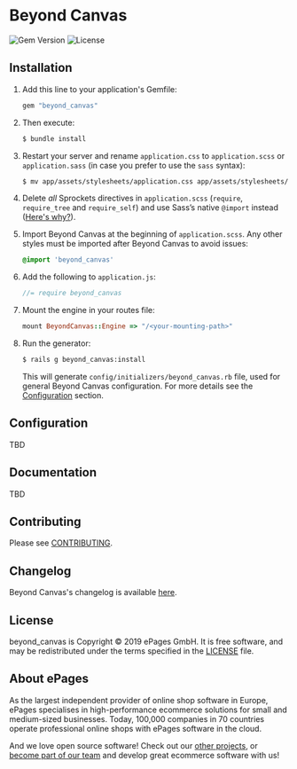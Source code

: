 # Beyond Canvas

![Gem Version](https://img.shields.io/gem/v/beyond_canvas?label=gem%20version)
![License](https://img.shields.io/github/license/ePages-de/beyond_canvas)

## Installation

1. Add this line to your application's Gemfile:

    ```ruby
    gem "beyond_canvas"
    ```

1. Then execute:

    ```bash
    $ bundle install
    ```

1. Restart your server and rename `application.css` to `application.scss` or `application.sass` (in case you prefer to use the `sass` syntax):

    ```bash
    $ mv app/assets/stylesheets/application.css app/assets/stylesheets/application.scss
    ```

1. Delete _all_ Sprockets directives in `application.scss` (`require`, `require_tree` and `require_self`) and use Sass’s native `@import` instead ([Here's why?](https://content.pivotal.io/blog/structure-your-sass-files-with-import)).

1. Import Beyond Canvas at the beginning of `application.scss`. Any other styles must be imported after Beyond Canvas to avoid issues:

    ```scss
    @import 'beyond_canvas'
    ```

1. Add the following to `application.js`:

    ```js
    //= require beyond_canvas
    ```

1. Mount the engine in your routes file:

    ```ruby
    mount BeyondCanvas::Engine => "/<your-mounting-path>"
    ```

1. Run the generator:

    ```bash
    $ rails g beyond_canvas:install
    ```

    This will generate `config/initializers/beyond_canvas.rb` file, used for general Beyond Canvas configuration. For more details see the [Configuration](#configuration) section.
    
## Configuration

TBD

## Documentation

TBD

## Contributing

Please see [CONTRIBUTING](https://github.com/ePages-de/beyond_canvas/blob/master/CONTRIBUTING.md).

## Changelog

Beyond Canvas's changelog is available [here](https://github.com/ePages-de/beyond_canvas/blob/master/CHANGELOG.md).

## License

beyond_canvas is Copyright © 2019 ePages GmbH. It is free software, and may be redistributed under the terms specified in the [LICENSE](https://github.com/ePages-de/beyond_canvas/blob/master/LICENSE) file.

## About ePages

As the largest independent provider of online shop software in Europe, ePages specialises in high-performance ecommerce solutions for small and medium-sized businesses.
Today, 100,000 companies in 70 countries operate professional online shops with ePages software in the cloud.

And we love open source software!
Check out our [other projects](https://github.com/ePages-de), or [become part of our team](https://developer.epages.com/devjobs/) and develop great ecommerce software with us!
